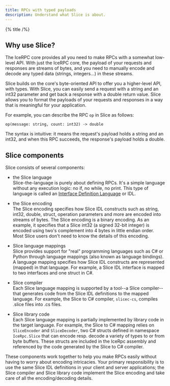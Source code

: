 ```yaml
---
title: RPCs with typed payloads
description: Understand what Slice is about.
---
```


{% title /%}

## Why use Slice?

The IceRPC core provides all you need to make RPCs with a somewhat low-level API. With just the IceRPC core, the payload
of your requests and responses are streams of bytes, and you need to manually encode and decode any typed data (strings,
integers...) in these streams.

Slice builds on the core's byte-oriented API to offer you a higher-level API, with types. With Slice, you can easily
send a request with a string and an int32 parameter and get back a response with a double return value. Slice allows you
to format the payloads of your requests and responses in a way that is meaningful for your application.

For example, you can describe the RPC `op` in Slice as follows:
```slice
op(message: string, count: int32) -> double
```

The syntax is intuitive: it means the request's payload holds a string and an int32, and when this RPC succeeds, the
response's payload holds a double.

## Slice components

Slice consists of several components:
- the Slice language\
Slice-the-language is purely about defining RPCs. It's a simple language without any execution logic: no if, no while,
no print. This type of language is called an
[Interface Definition Language](https://en.wikipedia.org/wiki/Interface_description_language) or IDL.

- the Slice encoding\
The Slice encoding specifies how Slice IDL constructs such as string, int32, double, struct, operation parameters and
more are encoded into streams of bytes. The Slice encoding is a binary encoding. As an example, it specifies that a
Slice int32 (a signed 32-bit integer) is encoded using two's complement into 4 bytes in little endian order. Most Slice
users don't need to know the details of this encoding.

- Slice language mappings\
Slice provides support for "real" programming languages such as C# or Python through language mappings (also known as
language bindings). A language mapping specifies how Slice IDL constructs are represented (mapped) in that language. For
example, a Slice IDL interface is mapped to two interfaces and one struct in C#.

- Slice compiler\
Each Slice language mapping is supported by a tool--a Slice compiler--that generates code from the Slice IDL definitions
to the mapped language. For example, the Slice to C# compiler, `slicec-cs`, compiles .slice files into .cs files.

- Slice library code\
Each Slice language mapping is partially implemented by library code in the target language. For example, the Slice to
C# mapping relies on `SliceEncoder` and `SliceDecoder`, two C# structs defined in namespace `IceRpc.Slice` that can
encode resp. decode a variety of types to or from byte buffers. These structs are included in the IceRpc assembly and
referenced by the code generated by the Slice to C# compiler.

These components work together to help you make RPCs easily without having to worry about encoding intricacies. Your
primary responsibility is to use the same Slice IDL definitions in your client and server applications; the Slice
compiler and Slice library code implement the Slice encoding and take care of all the encoding/decoding details.
